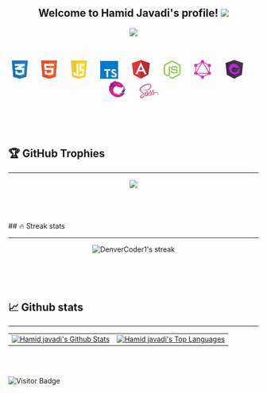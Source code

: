 <br />
<br />
<h2 align="center">
  Welcome to Hamid Javadi's profile!
  <img src="https://media.giphy.com/media/hvRJCLFzcasrR4ia7z/giphy.gif" width="28">
</h2>

<!-- https://github.com/DenverCoder1/readme-typing-svg -->
<p align="center">
  <a href="https://github.com/DenverCoder1/readme-typing-svg">
    <img src="https://readme-typing-svg.herokuapp.com/?lines=Full-stack%20developer;10%2B%20Years%20of%20experience;Always%20learning%20new%20things&font=Fira%20Code&center=true&width=440&height=45&color=FA8B00&vCenter=true&size=22">
  </a>
</p>

<!-- Languages and tools icons section -->
<br />

<p align="center">
    <img width="32px" alt="css" title="css" src="images/css.svg"/>
    <span>&#8287;&#8287;&#8287;&#8287;&#8287;</span>
    <img width="32px" alt="html" title="html" src="images/html.svg"/>
    <span>&#8287;&#8287;&#8287;&#8287;&#8287;</span>
    <img width="32px" alt="javascript" title="javascript" src="images/javascript.svg"/>
    <span>&#8287;&#8287;&#8287;&#8287;&#8287;</span>
    <img width="36px" alt="typescript" title="typescript" src="images/typescript.svg"/>
    <span>&#8287;&#8287;&#8287;&#8287;&#8287;</span>
    <img width="36px" alt="angular" title="angular" src="images/angular.svg"/>
    <span>&#8287;&#8287;&#8287;&#8287;&#8287;</span>
    <img width="34px" alt="nodejs" title="nodejs" src="images/nodejs.svg"/>
    <span>&#8287;&#8287;&#8287;&#8287;&#8287;</span>
    <img width="34px" alt="graphql" title="graphql" src="images/graphql.svg"/>
    <span>&#8287;&#8287;&#8287;&#8287;&#8287;</span>
    <img width="38px" alt="ngrx" title="ngrx" src="images/ngrx.svg"/>
    <span>&#8287;&#8287;&#8287;&#8287;&#8287;</span>
    <img width="34px" alt="rxjs" title="rxjs" src="images/rxjs.svg"/>
    <span>&#8287;&#8287;&#8287;&#8287;&#8287;</span>
    <img width="38px" alt="sass" title="sass" src="images/sass.svg"/>
</p>
<br />
<br />
<br />

## 🏆 GitHub Trophies

<hr />
<p align="center">
    <img src="https://github-profile-trophy.vercel.app/?username=hamidjavadi&theme=chalk&column=6" />
</p>

<!-- GitHub Readme Streak Stats - https://github.com/DenverCoder1/github-readme-streak-stats -->
<br />
<br />
<br />
## 🔥 Streak stats

<hr />
<p align="center">
    <img title="🔥 Get streak stats for your profile at git.io/streak-stats" alt="DenverCoder1's streak" src="https://github-readme-streak-stats.herokuapp.com/?user=hamidjavadi&theme=highcontrast&hide_border=true"/>
</p>

<!-- https://github.com/anuraghazra/github-readme-stats -->
<br />
<br />
<br />

## 📈 Github stats

<hr />

<table>
    <tbody>
        <tr>
            <td>
                <a href="https://github.com/anuraghazra/github-readme-stats">
                    <img alt="Hamid javadi's Github Stats" src="https://denvercoder1-github-readme-stats.vercel.app/api/?username=hamidjavadi&show_icons=true&count_private=true&theme=react&hide_border=true&bg_color=1F222E&title_color=FA8B00&icon_color=F8D866" height="192px"/>
                </a>
            </td>
            <td>
                <a href="https://github.com/anuraghazra/github-readme-stats">
                    <img alt="Hamid javadi's Top Languages" src="https://github-readme-stats.vercel.app/api/top-langs/?username=hamidjavadi&langs_count=8&layout=compact&theme=react&hide_border=true&bg_color=1F222E&title_color=FA8B00&icon_color=F8D866&hide=Jupyter%20Notebook" height="192px"/>
                </a>
            </td>
        </tr>
    </tbody>
</table>

<br />
<br />

![Visitor Badge](https://visitor-badge.laobi.icu/badge?page_id=hamidjavadi.hamidjavadi)
